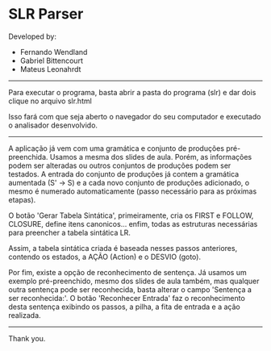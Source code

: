 # SLR Parser

Developed by: 
- Fernando Wendland
- Gabriel Bittencourt
- Mateus Leonahrdt

----------------------------------------------------------------------------------------------------

Para executar o programa, basta abrir a pasta do programa (slr) e dar dois clique no arquivo slr.html

Isso fará com que seja aberto o navegador do seu computador e executado o analisador desenvolvido.

----------------------------------------------------------------------------------------------------

A aplicação já vem com uma gramática e conjunto de produções pré-preenchida. Usamos a mesma dos slides de aula. Porém, as informações podem ser alteradas ou outros conjuntos de produções podem ser testados. A entrada do conjunto de produções já contem a gramática aumentada (S' -> S) e a cada novo conjunto de produções adicionado, o mesmo é numerado automaticamente (passo necessário para as próximas etapas).

O botão 'Gerar Tabela Sintática', primeiramente, cria os FIRST e FOLLOW, CLOSURE, define itens canonicos... enfim, todas as estruturas necessárias para preencher a tabela sintática LR. 

Assim, a tabela sintática criada é baseada nesses passos anteriores, contendo os estados, a AÇÃO (Action) e o DESVIO (goto).

Por fim, existe a opção de reconhecimento de sentença. Já usamos um exemplo pré-preenchido, mesmo dos slides de aula também, mas qualquer outra sentença pode ser reconhecida, basta alterar o campo 'Sentença a ser reconhecida:'. O botão 'Reconhecer Entrada' faz o reconhecimento desta sentença exibindo os passos, a pilha, a fita de entrada e a ação realizada.


----------------------------------------------------------------------------------------------------

Thank you.
